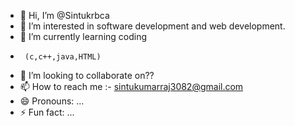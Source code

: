- 👋 Hi, I’m @Sintukrbca
- 👀 I’m interested in software development
          and web development.
- 🌱 I’m currently learning coding
-      (c,c++,java,HTML)
- 💞️ I’m looking to collaborate on??
- 📫 How to reach me :- sintukumarraj3082@gmail.com 
- 😄 Pronouns: ...
- ⚡ Fun fact: ...

<!---
Sintukrbca/Sintukrbca is a ✨ special ✨ repository because its `README.md` (this file) appears on your GitHub profile.
You can click the Preview link to take a look at your changes.
--->

